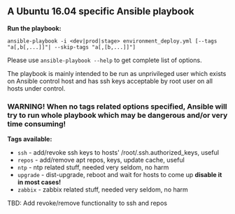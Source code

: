 ## A Ubuntu 16.04 specific Ansible playbook

**Run the playbook:**

```ansible-playbook -i <dev|prod|stage> environment_deploy.yml [--tags "a[,b[,...]]"| --skip-tags "a[,[b,...]]"]```

Please use ```ansible-playbook --help``` to get complete list of options.  

The playbook is mainly intended to be run as unprivileged user which exists on Ansible control host and has ssh keys acceptable by root user on all hosts under control.

### **WARNING! When no tags related options specified, Ansible will try to run whole playbook which may be dangerous and/or **very** time consuming!**

**Tags available:**

- ```ssh``` - add/revoke ssh keys to hosts' /root/.ssh.authorized_keys, useful
- ```repos``` - add/remove apt repos, keys, update cache, useful
- ```ntp``` - ntp related stuff, needed very seldom, no harm
- ```upgrade``` - dist-upgrade, reboot and wait for hosts to come up **disable it in most cases!**
- ```zabbix``` - zabbix related stuff, needed very seldom, no harm

TBD: Add revoke/remove functionality to ssh and repos

